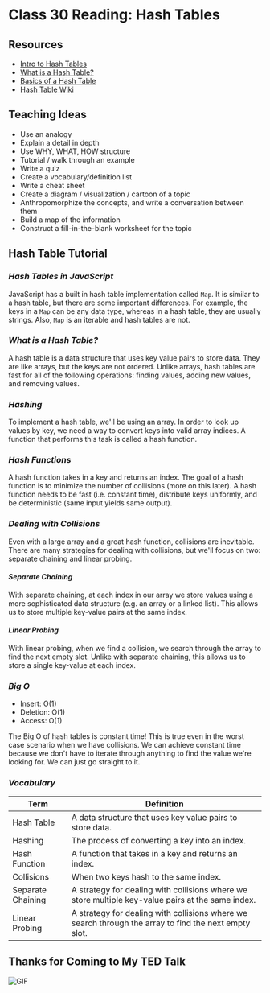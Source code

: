 # Class 30 Reading: Hash Tables

## Resources

- [Intro to Hash Tables](https://codefellows.github.io/common_curriculum/data_structures_and_algorithms/Code_401/class-30/resources/Hashtables.html)
- [What is a Hash Table?](https://www.youtube.com/watch?v=MfhjkfocRR0)
- [Basics of a Hash Table](https://www.hackerearth.com/practice/data-structures/hash-tables/basics-of-hash-tables/tutorial/)
- [Hash Table Wiki](https://en.wikipedia.org/wiki/Hash_table)

## Teaching Ideas

- Use an analogy
- Explain a detail in depth
- Use WHY, WHAT, HOW structure
- Tutorial / walk through an example
- Write a quiz
- Create a vocabulary/definition list
- Write a cheat sheet
- Create a diagram / visualization / cartoon of a topic
- Anthropomorphize the concepts, and write a conversation between them
- Build a map of the information
- Construct a fill-in-the-blank worksheet for the topic

## **Hash Table Tutorial**

### *Hash Tables in JavaScript*

JavaScript has a built in hash table implementation called `Map`. It is similar to a hash table, but there are some important differences. For example, the keys in a `Map` can be any data type, whereas in a hash table, they are usually strings. Also, `Map` is an iterable and hash tables are not.

### *What is a Hash Table?*

A hash table is a data structure that uses key value pairs to store data. They are like arrays, but the keys are not ordered. Unlike arrays, hash tables are fast for all of the following operations: finding values, adding new values, and removing values.

### *Hashing*

To implement a hash table, we'll be using an array. In order to look up values by key, we need a way to convert keys into valid array indices. A function that performs this task is called a hash function.

### *Hash Functions*

A hash function takes in a key and returns an index. The goal of a hash function is to minimize the number of collisions (more on this later). A hash function needs to be fast (i.e. constant time), distribute keys uniformly, and be deterministic (same input yields same output).

### *Dealing with Collisions*

Even with a large array and a great hash function, collisions are inevitable. There are many strategies for dealing with collisions, but we'll focus on two: separate chaining and linear probing.

#### *Separate Chaining*

With separate chaining, at each index in our array we store values using a more sophisticated data structure (e.g. an array or a linked list). This allows us to store multiple key-value pairs at the same index.

#### *Linear Probing*

With linear probing, when we find a collision, we search through the array to find the next empty slot. Unlike with separate chaining, this allows us to store a single key-value at each index.

### *Big O*

- Insert: O(1)
- Deletion: O(1)
- Access: O(1)

The Big O of hash tables is constant time! This is true even in the worst case scenario when we have collisions. We can achieve constant time because we don't have to iterate through anything to find the value we're looking for. We can just go straight to it.

### *Vocabulary*

| Term                            | Definition
| ------------------------------- | ---------
| Hash Table                      | A data structure that uses key value pairs to store data.
| Hashing                         | The process of converting a key into an index.
| Hash Function                   | A function that takes in a key and returns an index.
| Collisions                      | When two keys hash to the same index.
| Separate Chaining               | A strategy for dealing with collisions where we store multiple key-value pairs at the same index.
| Linear Probing                  | A strategy for dealing with collisions where we search through the array to find the next empty slot.

## **Thanks for Coming to My TED Talk**

![GIF](https://media.giphy.com/media/pj8zUmZogKUGA/giphy.gif)

